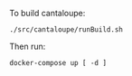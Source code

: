 To build cantaloupe:

```
./src/cantaloupe/runBuild.sh
```

Then run:

```
docker-compose up [ -d ]
```
